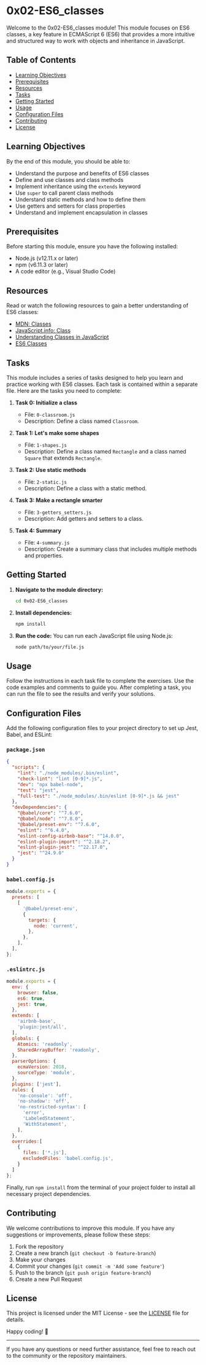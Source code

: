 # 0x02-ES6_classes

Welcome to the 0x02-ES6_classes module! This module focuses on ES6 classes, a key feature in ECMAScript 6 (ES6) that provides a more intuitive and structured way to work with objects and inheritance in JavaScript.

## Table of Contents
- [Learning Objectives](#learning-objectives)
- [Prerequisites](#prerequisites)
- [Resources](#resources)
- [Tasks](#tasks)
- [Getting Started](#getting-started)
- [Usage](#usage)
- [Configuration Files](#configuration-files)
- [Contributing](#contributing)
- [License](#license)

## Learning Objectives
By the end of this module, you should be able to:
- Understand the purpose and benefits of ES6 classes
- Define and use classes and class methods
- Implement inheritance using the `extends` keyword
- Use `super` to call parent class methods
- Understand static methods and how to define them
- Use getters and setters for class properties
- Understand and implement encapsulation in classes

## Prerequisites
Before starting this module, ensure you have the following installed:
- Node.js (v12.11.x or later)
- npm (v6.11.3 or later)
- A code editor (e.g., Visual Studio Code)

## Resources
Read or watch the following resources to gain a better understanding of ES6 classes:
- [MDN: Classes](https://developer.mozilla.org/en-US/docs/Web/JavaScript/Reference/Classes)
- [JavaScript.info: Class](https://javascript.info/class)
- [Understanding Classes in JavaScript](https://www.digitalocean.com/community/tutorials/understanding-classes-in-javascript)
- [ES6 Classes](https://www.tutorialsteacher.com/es6/es6-classes)

## Tasks
This module includes a series of tasks designed to help you learn and practice working with ES6 classes. Each task is contained within a separate file. Here are the tasks you need to complete:

1. **Task 0: Initialize a class**
   - File: `0-classroom.js`
   - Description: Define a class named `Classroom`.

2. **Task 1: Let's make some shapes**
   - File: `1-shapes.js`
   - Description: Define a class named `Rectangle` and a class named `Square` that extends `Rectangle`.

3. **Task 2: Use static methods**
   - File: `2-static.js`
   - Description: Define a class with a static method.

4. **Task 3: Make a rectangle smarter**
   - File: `3-getters_setters.js`
   - Description: Add getters and setters to a class.

5. **Task 4: Summary**
   - File: `4-summary.js`
   - Description: Create a summary class that includes multiple methods and properties.

## Getting Started
1. **Navigate to the module directory:**
   ```sh
   cd 0x02-ES6_classes
   ```

2. **Install dependencies:**
   ```sh
   npm install
   ```

3. **Run the code:**
   You can run each JavaScript file using Node.js:
   ```sh
   node path/to/your/file.js
   ```

## Usage
Follow the instructions in each task file to complete the exercises. Use the code examples and comments to guide you. After completing a task, you can run the file to see the results and verify your solutions.

## Configuration Files
Add the following configuration files to your project directory to set up Jest, Babel, and ESLint:

### `package.json`
```json
{
  "scripts": {
    "lint": "./node_modules/.bin/eslint",
    "check-lint": "lint [0-9]*.js",
    "dev": "npx babel-node",
    "test": "jest",
    "full-test": "./node_modules/.bin/eslint [0-9]*.js && jest"
  },
  "devDependencies": {
    "@babel/core": "^7.6.0",
    "@babel/node": "^7.8.0",
    "@babel/preset-env": "^7.6.0",
    "eslint": "^6.4.0",
    "eslint-config-airbnb-base": "^14.0.0",
    "eslint-plugin-import": "^2.18.2",
    "eslint-plugin-jest": "^22.17.0",
    "jest": "^24.9.0"
  }
}
```

### `babel.config.js`
```js
module.exports = {
  presets: [
    [
      '@babel/preset-env',
      {
        targets: {
          node: 'current',
        },
      },
    ],
  ],
};
```

### `.eslintrc.js`
```js
module.exports = {
  env: {
    browser: false,
    es6: true,
    jest: true,
  },
  extends: [
    'airbnb-base',
    'plugin:jest/all',
  ],
  globals: {
    Atomics: 'readonly',
    SharedArrayBuffer: 'readonly',
  },
  parserOptions: {
    ecmaVersion: 2018,
    sourceType: 'module',
  },
  plugins: ['jest'],
  rules: {
    'no-console': 'off',
    'no-shadow': 'off',
    'no-restricted-syntax': [
      'error',
      'LabeledStatement',
      'WithStatement',
    ],
  },
  overrides:[
    {
      files: ['*.js'],
      excludedFiles: 'babel.config.js',
    }
  ]
};
```

Finally, run `npm install` from the terminal of your project folder to install all necessary project dependencies.

## Contributing
We welcome contributions to improve this module. If you have any suggestions or improvements, please follow these steps:
1. Fork the repository
2. Create a new branch (`git checkout -b feature-branch`)
3. Make your changes
4. Commit your changes (`git commit -m 'Add some feature'`)
5. Push to the branch (`git push origin feature-branch`)
6. Create a new Pull Request

## License
This project is licensed under the MIT License - see the [LICENSE](../LICENSE) file for details.

Happy coding! 🚀

---

If you have any questions or need further assistance, feel free to reach out to the community or the repository maintainers.